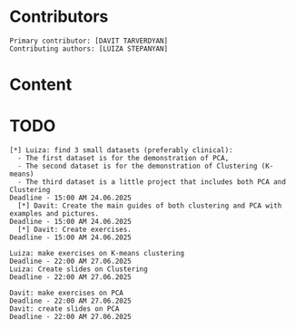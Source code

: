   # Contributors
    Primary contributor: [DAVIT TARVERDYAN]
    Contributing authors: [LUIZA STEPANYAN]   
  # Content  
  # TODO
    [*] Luiza: find 3 small datasets (preferably clinical):
      - The first dataset is for the demonstration of PCA,
      - The second dataset is for the demonstration of Clustering (K-means)
      - The third dataset is a little project that includes both PCA and Clustering
    Deadline - 15:00 AM 24.06.2025
      [*] Davit: Create the main guides of both clustering and PCA with examples and pictures. 
    Deadline - 15:00 AM 24.06.2025
      [*] Davit: Create exercises. 
    Deadline - 15:00 AM 24.06.2025

    Luiza: make exercises on K-means clustering
    Deadline - 22:00 AM 27.06.2025
    Luiza: Create slides on Clustering
    Deadline - 22:00 AM 27.06.2025
    
    Davit: make exercises on PCA
    Deadline - 22:00 AM 27.06.2025
    Davit: create slides on PCA
    Deadline - 22:00 AM 27.06.2025
 
  
